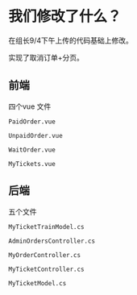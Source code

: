 # 我们修改了什么？

在组长9/4下午上传的代码基础上修改。

实现了取消订单+分页。

## 前端

四个vue 文件

`PaidOrder.vue`

`UnpaidOrder.vue`

`WaitOrder.vue`

`MyTickets.vue`

## **后端**

五个文件

`MyTicketTrainModel.cs`

`AdminOrdersController.cs`

`MyOrderController.cs`

`MyTicketController.cs`

`MyTicketModel.cs`

